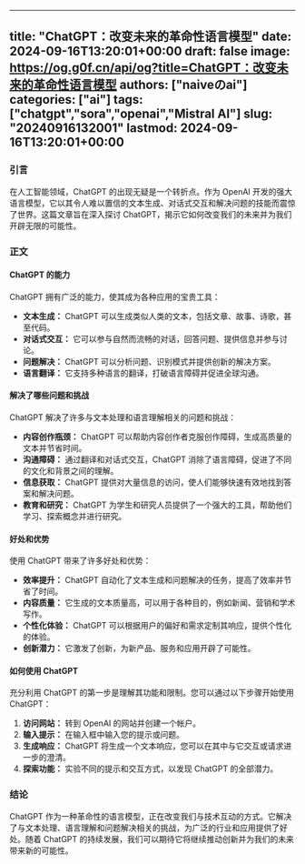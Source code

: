 
---
title: "ChatGPT：改变未来的革命性语言模型"
date: 2024-09-16T13:20:01+00:00
draft: false
image: https://og.g0f.cn/api/og?title=ChatGPT：改变未来的革命性语言模型
authors: ["naiveのai"]
categories: ["ai"]
tags: ["chatgpt","sora","openai","Mistral AI"]
slug: "20240916132001"
lastmod: 2024-09-16T13:20:01+00:00
---
### 引言

在人工智能领域，ChatGPT 的出现无疑是一个转折点。作为 OpenAI 开发的强大语言模型，它以其令人难以置信的文本生成、对话式交互和解决问题的技能而震惊了世界。这篇文章旨在深入探讨 ChatGPT，揭示它如何改变我们的未来并为我们开辟无限的可能性。

### 正文

#### ChatGPT 的能力

ChatGPT 拥有广泛的能力，使其成为各种应用的宝贵工具：

- **文本生成：** ChatGPT 可以生成类似人类的文本，包括文章、故事、诗歌，甚至代码。
- **对话式交互：** 它可以参与自然而流畅的对话，回答问题、提供信息并参与讨论。
- **问题解决：** ChatGPT 可以分析问题、识别模式并提供创新的解决方案。
- **语言翻译：** 它支持多种语言的翻译，打破语言障碍并促进全球沟通。

#### 解决了哪些问题和挑战

ChatGPT 解决了许多与文本处理和语言理解相关的问题和挑战：

- **内容创作瓶颈：** ChatGPT 可以帮助内容创作者克服创作障碍，生成高质量的文本并节省时间。
- **沟通障碍：** 通过翻译和对话式交互，ChatGPT 消除了语言障碍，促进了不同的文化和背景之间的理解。
- **信息获取：** ChatGPT 提供对大量信息的访问，使人们能够快速有效地找到答案和解决问题。
- **教育和研究：** ChatGPT 为学生和研究人员提供了一个强大的工具，帮助他们学习、探索概念并进行研究。

#### 好处和优势

使用 ChatGPT 带来了许多好处和优势：

- **效率提升：** ChatGPT 自动化了文本生成和问题解决的任务，提高了效率并节省了时间。
- **内容质量：** 它生成的文本质量高，可以用于各种目的，例如新闻、营销和学术写作。
- **个性化体验：** ChatGPT 可以根据用户的偏好和需求定制其响应，提供个性化的体验。
- **创新潜力：** 它激发了创新，为新产品、服务和应用开辟了可能性。

#### 如何使用 ChatGPT

充分利用 ChatGPT 的第一步是理解其功能和限制。您可以通过以下步骤开始使用 ChatGPT：

1. **访问网站：** 转到 OpenAI 的网站并创建一个帐户。
2. **输入提示：** 在输入框中输入您的提示或问题。
3. **生成响应：** ChatGPT 将生成一个文本响应，您可以在其中与它交互或请求进一步的澄清。
4. **探索功能：** 实验不同的提示和交互方式，以发现 ChatGPT 的全部潜力。

### 结论

ChatGPT 作为一种革命性的语言模型，正在改变我们与技术互动的方式。它解决了与文本处理、语言理解和问题解决相关的挑战，为广泛的行业和应用提供了好处。随着 ChatGPT 的持续发展，我们可以期待它将继续推动创新并为我们的未来带来新的可能性。